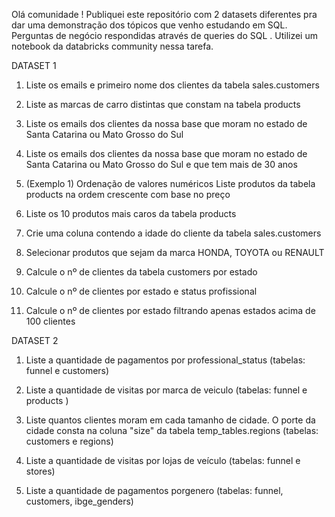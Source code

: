 Olá comunidade !
Publiquei este repositório com 2 datasets diferentes pra dar uma demonstração dos tópicos que venho estudando em SQL.
Perguntas de negócio respondidas através de queries do SQL . 
Utilizei um notebook da databricks community nessa tarefa.

DATASET 1


01) Liste os emails e primeiro nome dos clientes da tabela sales.customers

02) Liste as marcas de carro distintas que constam na tabela products

03) Liste os emails dos clientes da nossa base que moram no estado de Santa Catarina ou Mato Grosso do Sul

04) Liste os emails dos clientes da nossa base que moram no estado de Santa Catarina  ou Mato Grosso do Sul e que tem mais de 30 anos

05) (Exemplo 1) Ordenação de valores numéricos  Liste produtos da tabela products na ordem crescente com base no preço

06) Liste os 10 produtos mais caros da tabela products

07) Crie uma coluna contendo a idade do cliente da tabela sales.customers

08) Selecionar produtos que sejam da marca HONDA, TOYOTA ou RENAULT

09) Calcule o nº de clientes da tabela customers por estado

10) Calcule o nº de clientes por estado e status profissional

11) Calcule o nº de clientes por estado filtrando apenas estados acima de 100 clientes


DATASET 2

01) Liste a quantidade de pagamentos por professional_status (tabelas: funnel e customers)

02) Liste a quantidade de visitas por marca de veiculo (tabelas: funnel e products )

03) Liste quantos clientes moram em cada tamanho de cidade. O porte da cidade consta na coluna "size" da tabela temp_tables.regions (tabelas: customers e regions)

04) Liste a quantidade de visitas por lojas de veículo (tabelas: funnel e stores)

05) Liste a quantidade de pagamentos porgenero (tabelas: funnel, customers, ibge_genders)
